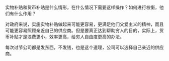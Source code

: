 实物补贴和货币补贴是什么情形，在什么情况下需要这样操作？如何进行权衡，他们有什么作用？


对政府来说，实施实物补贴做起来可能更容易，更满足他们父爱主义的精神，而且可能更容易照顾亲近自己的供应商。但是要真正达到帮助穷人的目的，实际上，货币补贴才是浪费更小，效率更高，给穷人自由度更高的办法。

每次过节公司都是发东西，不发钱，也是这个道理，公司可以选择自己亲近的供应商。